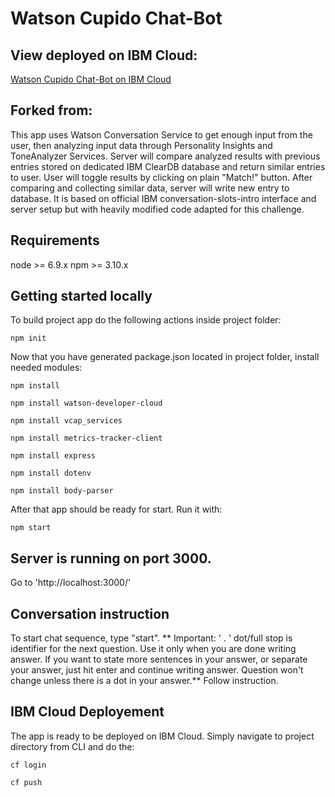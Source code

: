 # Watson Cupido Chat-Bot

## View deployed on IBM Cloud: 
[Watson Cupido Chat-Bot on IBM Cloud](http://watson-cupido-chat-bot-unclustering-feverishness.eu-gb.mybluemix.net/)

## Forked from:
[](https://github.com/IBM/watson-conversation-slots-intro)

This app uses Watson Conversation Service to get enough input from the user, then analyzing input data through Personality Insights and ToneAnalyzer Services. 
Server will compare analyzed results with previous entries stored on dedicated IBM ClearDB database and return similar entries to user. 
User will toggle results by clicking on plain "Match!" button.
After comparing and collecting similar data, server will write new entry to database.
It is based on official IBM conversation-slots-intro interface and server setup but with heavily modified code adapted for this challenge.

## Requirements

node >= 6.9.x
npm  >= 3.10.x

## Getting started locally


To build project app do the following actions inside project folder:

```
npm init
```
Now that you have generated package.json located in project folder, install needed modules:

```
npm install
```

```
npm install watson-developer-cloud
```

```
npm install vcap_services
```

```
npm install metrics-tracker-client
```


```
npm install express
```

```
npm install dotenv
```

```
npm install body-parser
```

After that app should be ready for start. Run it with:

```
npm start
```
## Server is running on port 3000.
Go to 'http://localhost:3000/'

## Conversation instruction

To start chat sequence, type "start".
** Important:  ' . '  dot/full stop is identifier for the next question. Use it only when you are done writing answer.
If you want to state more sentences in your answer, or separate your answer, just hit enter and continue writing answer. Question won't change unless there is a dot in your answer.**
Follow instruction.

## IBM Cloud Deployement
The app is ready to be deployed on IBM Cloud.
Simply navigate to project directory from CLI and do the:
```
cf login
```
```
cf push
```



